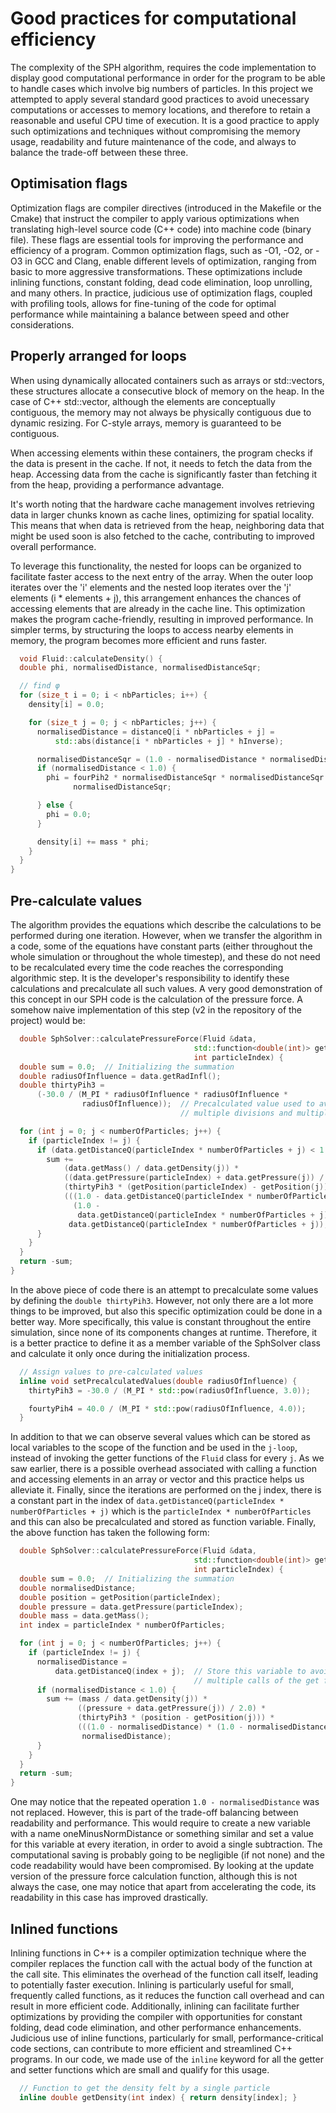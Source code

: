 # Good practices for computational efficiency

The complexity of the SPH algorithm, requires the code implementation to display good computational performance in order for the program to be able to handle cases which involve big numbers of particles. In this project we attempted to apply several standard good practices to avoid unecessary computations or accesses to memory locations, and therefore to retain a reasonable and useful CPU time of execution. It is a good practice to apply such optimizations and techniques without compromising the memory usage, readability and future maintenance of the code, and always to balance the trade-off between these three.

## Optimisation flags

Optimization flags are compiler directives (introduced in the Makefile or the Cmake) that instruct the compiler to apply various optimizations when translating high-level source code (C++ code) into machine code (binary file). These flags are essential tools for improving the performance and efficiency of a program. Common optimization flags, such as -O1, -O2, or -O3 in GCC and Clang, enable different levels of optimization, ranging from basic to more aggressive transformations. These optimizations include inlining functions, constant folding, dead code elimination, loop unrolling, and many others. In practice, judicious use of optimization flags, coupled with profiling tools, allows for fine-tuning of the code for optimal performance while maintaining a balance between speed and other considerations.

## Properly arranged for loops

When using dynamically allocated containers such as arrays or std::vectors, these structures allocate a consecutive block of memory on the heap. In the case of C++ std::vector, although the elements are conceptually contiguous, the memory may not always be physically contiguous due to dynamic resizing. For C-style arrays, memory is guaranteed to be contiguous.

When accessing elements within these containers, the program checks if the data is present in the cache. If not, it needs to fetch the data from the heap. Accessing data from the cache is significantly faster than fetching it from the heap, providing a performance advantage.

It's worth noting that the hardware cache management involves retrieving data in larger chunks known as cache lines, optimizing for spatial locality. This means that when data is retrieved from the heap, neighboring data that might be used soon is also fetched to the cache, contributing to improved overall performance.

To leverage this functionality, the nested for loops can be organized to facilitate faster access to the next entry of the array. When the outer loop iterates over the 'i' elements and the nested loop iterates over the 'j' elements (i * elements + j), this arrangement enhances the chances of accessing elements that are already in the cache line. This optimization makes the program cache-friendly, resulting in improved performance. In simpler terms, by structuring the loops to access nearby elements in memory, the program becomes more efficient and runs faster.

```cpp
  void Fluid::calculateDensity() {
  double phi, normalisedDistance, normalisedDistanceSqr;

  // find φ
  for (size_t i = 0; i < nbParticles; i++) {
    density[i] = 0.0;

    for (size_t j = 0; j < nbParticles; j++) {
      normalisedDistance = distanceQ[i * nbParticles + j] =
          std::abs(distance[i * nbParticles + j] * hInverse);

      normalisedDistanceSqr = (1.0 - normalisedDistance * normalisedDistance);
      if (normalisedDistance < 1.0) {
        phi = fourPih2 * normalisedDistanceSqr * normalisedDistanceSqr *
              normalisedDistanceSqr;

      } else {
        phi = 0.0;
      }

      density[i] += mass * phi;
    }
  }
}
```

## Pre-calculate values

The algorithm provides the equations which describe the calculations to be performed during one iteration. However, when we transfer the algorithm in a code, some of the equations have constant parts (either throughout the whole simulation or throughout the whole timestep), and these do not need to be recalculated every time the code reaches the corresponding algorithmic step. It is the developer's responsibility to identify these calculations and precalculate all such values. A very good demonstration of this concept in our SPH code is the calculation of the pressure force. A somehow naive implementation of this step (v2 in the repository of the project) would be:

```cpp
  double SphSolver::calculatePressureForce(Fluid &data,
                                         std::function<double(int)> getPosition,
                                         int particleIndex) {
  double sum = 0.0;  // Initializing the summation
  double radiusOfInfluence = data.getRadInfl();
  double thirtyPih3 =
      (-30.0 / (M_PI * radiusOfInfluence * radiusOfInfluence *
                radiusOfInfluence));  // Precalculated value used to avoid
                                      // multiple divisions and multiplications

  for (int j = 0; j < numberOfParticles; j++) {
    if (particleIndex != j) {
      if (data.getDistanceQ(particleIndex * numberOfParticles + j) < 1.0) {
        sum +=
            (data.getMass() / data.getDensity(j)) *
            ((data.getPressure(particleIndex) + data.getPressure(j)) / 2.0) *
            (thirtyPih3 * (getPosition(particleIndex) - getPosition(j))) *
            (((1.0 - data.getDistanceQ(particleIndex * numberOfParticles + j)) *
              (1.0 -
               data.getDistanceQ(particleIndex * numberOfParticles + j))) /
             data.getDistanceQ(particleIndex * numberOfParticles + j));
      }
    }
  }
  return -sum;
}
```

In the above piece of code there is an attempt to precalculate some values by defining the ```double thirtyPih3```. However, not only there are a lot more things to be improved, but also this specific optimization could be done in a better way. More specifically, this value is constant throughout the entire simulation, since none of its components changes at runtime. Therefore, it is a better practice to define it as a member variable of the SphSolver class and calculate it only once during the initialization process.

```cpp
  // Assign values to pre-calculated values
  inline void setPrecalculatedValues(double radiusOfInfluence) {
    thirtyPih3 = -30.0 / (M_PI * std::pow(radiusOfInfluence, 3.0));

    fourtyPih4 = 40.0 / (M_PI * std::pow(radiusOfInfluence, 4.0));
  }
```

In addition to that we can observe several values which can be stored as local variables to the scope of the function and be used in the ```j-loop```, instead of invoking the getter functions of the ```Fluid``` class for every ```j```. As we saw earlier, there is a possible overhead associated with calling a function and accessing elements in an array or vector and this practice helps us alleviate it. Finally, since the iterations are performed on the j index, there is a constant part in the index of ```data.getDistanceQ(particleIndex * numberOfParticles + j)``` which is the ```particleIndex * numberOfParticles``` and this can also be precalculated and stored as function variable. Finally, the above function has taken the following form:

```cpp
  double SphSolver::calculatePressureForce(Fluid &data,
                                         std::function<double(int)> getPosition,
                                         int particleIndex) {
  double sum = 0.0;  // Initializing the summation
  double normalisedDistance;
  double position = getPosition(particleIndex);
  double pressure = data.getPressure(particleIndex);
  double mass = data.getMass();
  int index = particleIndex * numberOfParticles;

  for (int j = 0; j < numberOfParticles; j++) {
    if (particleIndex != j) {
      normalisedDistance =
          data.getDistanceQ(index + j);  // Store this variable to avoid
                                         // multiple calls of the get function
      if (normalisedDistance < 1.0) {
        sum += (mass / data.getDensity(j)) *
               ((pressure + data.getPressure(j)) / 2.0) *
               (thirtyPih3 * (position - getPosition(j))) *
               (((1.0 - normalisedDistance) * (1.0 - normalisedDistance)) /
                normalisedDistance);
      }
    }
  }
  return -sum;
}
```

One may notice that the repeated operation ```1.0 - normalisedDistance``` was not replaced. However, this is part of the trade-off balancing between readability and performance. This would require to create a new variable with a name oneMinusNormDistance or something similar and set a value for this variable at every iteration, in order to avoid a single subtraction. The computational saving is probably going to be negligible (if not none) and the code readability would have been compromised. By looking at the update version of the pressure force calculation function, although this is not always the case, one may notice that apart from accelerating the code, its readability in this case has improved drastically.

## Inlined functions

Inlining functions in C++ is a compiler optimization technique where the compiler replaces the function call with the actual body of the function at the call site. This eliminates the overhead of the function call itself, leading to potentially faster execution. Inlining is particularly useful for small, frequently called functions, as it reduces the function call overhead and can result in more efficient code. Additionally, inlining can facilitate further optimizations by providing the compiler with opportunities for constant folding, dead code elimination, and other performance enhancements. Judicious use of inline functions, particularly for small, performance-critical code sections, can contribute to more efficient and streamlined C++ programs. In our code, we made use of the ```inline``` keyword for all the getter and setter functions which are small and qualify for this usage.

```cpp
  // Function to get the density felt by a single particle
  inline double getDensity(int index) { return density[index]; }
```